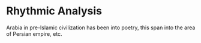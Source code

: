 Rhythmic Analysis
=============
Arabia in pre-Islamic civilization has been into poetry, this span into the area of Persian empire, etc.